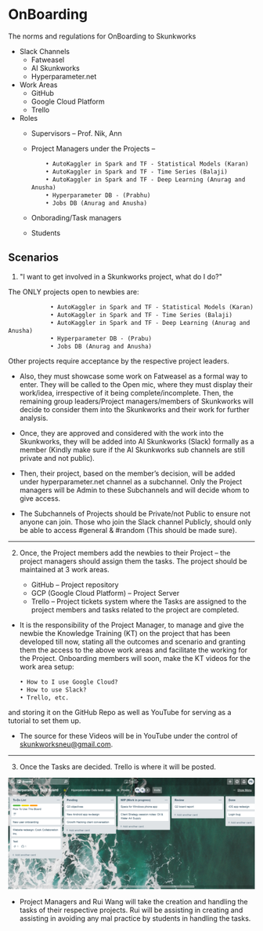# OnBoarding
The norms and regulations for OnBoarding to Skunkworks

-	Slack Channels
    -	Fatweasel
    -	AI Skunkworks
    -	Hyperparameter.net
-	Work Areas
    -	GitHub
    -	Google Cloud Platform
    -	Trello
-	Roles
    -	Supervisors – Prof. Nik, Ann
    -	Project Managers under the Projects – 
    
                • AutoKaggler in Spark and TF - Statistical Models (Karan)
                • AutoKaggler in Spark and TF - Time Series (Balaji)
                • AutoKaggler in Spark and TF - Deep Learning (Anurag and Anusha)
                • Hyperparameter DB - (Prabhu)
                • Jobs DB (Anurag and Anusha)
                
    -	Onborading/Task managers
    -	Students

## Scenarios

1.	"I want to get involved in a Skunkworks project, what do I do?"

The ONLY projects open to newbies are:

                • AutoKaggler in Spark and TF - Statistical Models (Karan)
                • AutoKaggler in Spark and TF - Time Series (Balaji)
                • AutoKaggler in Spark and TF - Deep Learning (Anurag and Anusha)
                • Hyperparameter DB - (Prabu)
                • Jobs DB (Anurag and Anusha)

Other projects require acceptance by the respective project leaders.

* Also, they must showcase some work on Fatweasel as a formal way to enter. They will be called to the Open mic, where they must display their work/idea, irrespective of it being complete/incomplete. Then, the remaining group leaders/Project managers/members of Skunkworks will decide to consider them into the Skunkworks and their work for further analysis.


* Once, they are approved and considered with the work into the Skunkworks, they will be added into AI Skunkworks (Slack) formally as a member (Kindly make sure if the AI Skunkworks sub channels are still private and not public). 

* Then, their project, based on the member’s decision, will be added under hyperparameter.net channel as a subchannel.
Only the Project managers will be Admin to these Subchannels and will decide whom to give access.

* The Subchannels of Projects should be Private/not Public to ensure not anyone can join. Those who join the Slack channel Publicly, should only be able to access #general & #random (This should be made sure).

-----------------------------------------------------------
2.	Once, the Project members add the newbies to their Project – the project managers should assign them the tasks. The project should be maintained at 3 work areas.

      - GitHub – Project repository
      - GCP (Google Cloud Platform) – Project Server
      - Trello – Project tickets system where the Tasks are assigned to the project members and tasks related to the project are completed.
      
* It is the responsibility of the Project Manager, to manage and give the newbie the Knowledge Training (KT) on the project that has been developed till now, stating all the outcomes and scenario and granting them the access to the above work areas and facilitate the working for the Project.
Onboarding members will soon, make the KT videos for the work area setup:

      •	How to I use Google Cloud? 
      •	How to use Slack?
      •	Trello, etc. 
      
and storing it on the GitHub Repo as well as YouTube for serving as a tutorial to set them up.
* The source for these Videos will be in YouTube under the control of skunkworksneu@gmail.com.

------------------------------------------------------
3.	Once the Tasks are decided. Trello is where it will be posted.
 
 <img src="Images/Capture.PNG"/>
 
* Project Managers and Rui Wang will take the creation and handling the tasks of their respective projects. Rui will be assisting in creating and assisting in avoiding any mal practice by students in handling the tasks.

